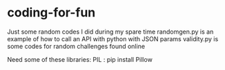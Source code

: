 # coding-for-fun
Just some random codes I did during my spare time
randomgen.py is an example of how to call an API with python with JSON params
validity.py is some codes for random challenges found online

Need some of these libraries:
PIL : pip install Pillow

